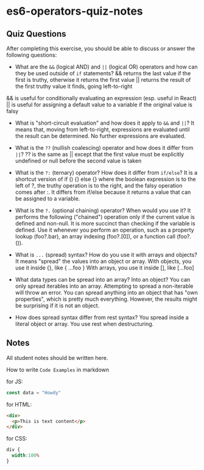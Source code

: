 # es6-operators-quiz-notes

## Quiz Questions

After completing this exercise, you should be able to discuss or answer the following questions:

- What are the `&&` (logical AND) and `||` (logical OR) operators and how can they be used outside of `if` statements?
&& returns the last value if the first is truthy, otherwise it returns the first value
|| returns the result of the first truthy value it finds, going left-to-right

&& is useful for conditionally evaluating an expression (esp. useful in React)
|| is useful for assigning a default value to a variable if the original value is falsy

- What is "short-circuit evaluation" and how does it apply to `&&` and `||`?
It means that, moving from left-to-right, expressions are evaluated until the result can be determined. No further expressions are evaluated.

- What is the `??` (nullish coalescing) operator and how does it differ from `||`?
?? is the same as || except that the first value must be explicitly undefined or null before the second value is taken

- What is the `?:` (ternary) operator? How does it differ from `if/else`?
It is a shortcut version of if () {} else {} where the boolean expression is to the left of ?, the truthy operation is to the right, and the falsy operation comes after :.
It differs from if/else because it returns a value that can be assigned to a variable.

- What is the `?.` (optional chaining) operator? When would you use it?
It performs the following ("chained") operation only if the current value is defined and non-null. It is more succinct than checking if the variable is defined.
Use it whenever you perform an operation, such as a property lookup (foo?.bar), an array indexing (foo?.[0]), or a function call (foo?.()).

- What is `...` (spread) syntax? How do you use it with arrays and objects?
It means "spread" the values into an object or array.
With objects, you use it inside {}, like { ...foo }
With arrays, you use it inside [], like [...foo]

- What data types can be spread into an array? Into an object?
You can only spread iterables into an array. Attempting to spread a non-iterable will throw an error.
You can spread anything into an object that has "own properties", which is pretty much everything. However, the results might be surprising if it is not an object.

- How does spread syntax differ from rest syntax?
You spread inside a literal object or array. You use rest when destructuring.

## Notes

All student notes should be written here.


How to write `Code Examples` in markdown

for JS:
```js
const data = "Howdy"
```

for HTML:
```html
<div>
  <p>This is text content</p>
</div>
```

for CSS:
```css
div {
  width:100%
}
```
